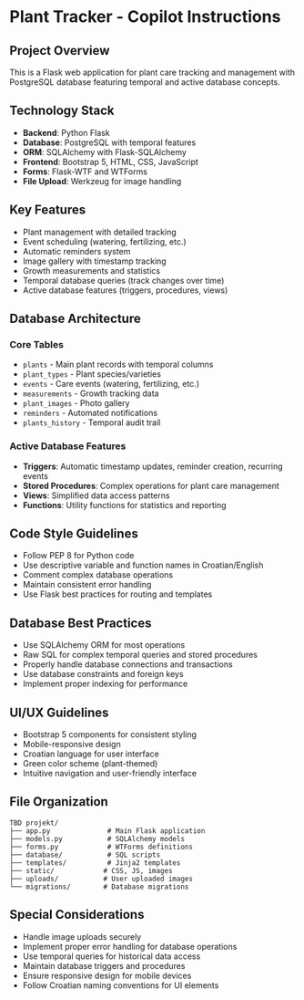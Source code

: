 <!-- Use this file to provide workspace-specific custom instructions to Copilot. For more details, visit https://code.visualstudio.com/docs/copilot/copilot-customization#_use-a-githubcopilotinstructionsmd-file -->

# Plant Tracker - Copilot Instructions

## Project Overview
This is a Flask web application for plant care tracking and management with PostgreSQL database featuring temporal and active database concepts.

## Technology Stack
- **Backend**: Python Flask
- **Database**: PostgreSQL with temporal features
- **ORM**: SQLAlchemy with Flask-SQLAlchemy
- **Frontend**: Bootstrap 5, HTML, CSS, JavaScript
- **Forms**: Flask-WTF and WTForms
- **File Upload**: Werkzeug for image handling

## Key Features
- Plant management with detailed tracking
- Event scheduling (watering, fertilizing, etc.)
- Automatic reminders system
- Image gallery with timestamp tracking
- Growth measurements and statistics
- Temporal database queries (track changes over time)
- Active database features (triggers, procedures, views)

## Database Architecture
### Core Tables
- `plants` - Main plant records with temporal columns
- `plant_types` - Plant species/varieties
- `events` - Care events (watering, fertilizing, etc.)
- `measurements` - Growth tracking data
- `plant_images` - Photo gallery
- `reminders` - Automated notifications
- `plants_history` - Temporal audit trail

### Active Database Features
- **Triggers**: Automatic timestamp updates, reminder creation, recurring events
- **Stored Procedures**: Complex operations for plant care management
- **Views**: Simplified data access patterns
- **Functions**: Utility functions for statistics and reporting

## Code Style Guidelines
- Follow PEP 8 for Python code
- Use descriptive variable and function names in Croatian/English
- Comment complex database operations
- Maintain consistent error handling
- Use Flask best practices for routing and templates

## Database Best Practices
- Use SQLAlchemy ORM for most operations
- Raw SQL for complex temporal queries and stored procedures
- Properly handle database connections and transactions
- Use database constraints and foreign keys
- Implement proper indexing for performance

## UI/UX Guidelines
- Bootstrap 5 components for consistent styling
- Mobile-responsive design
- Croatian language for user interface
- Green color scheme (plant-themed)
- Intuitive navigation and user-friendly interface

## File Organization
```
TBD projekt/
├── app.py              # Main Flask application
├── models.py           # SQLAlchemy models
├── forms.py            # WTForms definitions
├── database/           # SQL scripts
├── templates/          # Jinja2 templates
├── static/            # CSS, JS, images
├── uploads/           # User uploaded images
└── migrations/        # Database migrations
```

## Special Considerations
- Handle image uploads securely
- Implement proper error handling for database operations
- Use temporal queries for historical data access
- Maintain database triggers and procedures
- Ensure responsive design for mobile devices
- Follow Croatian naming conventions for UI elements
